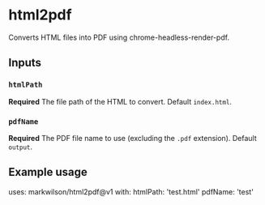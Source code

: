 # html2pdf

Converts HTML files into PDF using chrome-headless-render-pdf.

## Inputs

### `htmlPath`

**Required** The file path of the HTML to convert. Default `index.html`.

### `pdfName`

**Required** The PDF file name to use (excluding the `.pdf` extension). Default `output`.

## Example usage

uses: markwilson/html2pdf@v1
with:
  htmlPath: 'test.html'
  pdfName: 'test'
